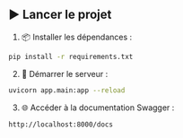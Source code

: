## ▶️ Lancer le projet
1. 📦 Installer les dépendances :
```bash
pip install -r requirements.txt
````

2. 🚀 Démarrer le serveur :
```bash
uvicorn app.main:app --reload
````

3. 🌐 Accéder à la documentation Swagger :
```bash
http://localhost:8000/docs
````